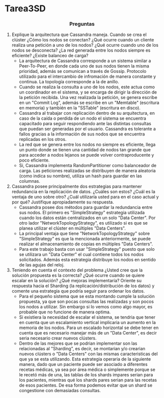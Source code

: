 # Tarea3SD

<h3 align="Center"> Preguntas </h3>

1. Explique la arquitectura que Cassandra maneja. Cuando se crea el clúster ¿Cómo los nodos se conectan? ¿Qué ocurre cuando un cliente realiza una petición a uno de los nodos? ¿Qué ocurre cuando uno de los nodos se desconecta? ¿La red generada entre los nodos siempre es eficiente? ¿Existe balanceo de carga?
    - La arquitectura de Cassandra corresponde a un sistema similar a Peer-To-Peer, en donde cada uno de sus nodos tienen la misma prioridad, además se comunican a través de Gossip. Protocolo utilizado para el intercambio de infromación de manera constante y continua. La topología corresponde a la de anillo.
    - Cuando se realiza la consulta a uno de los nodos, este actua como un coordinador en el sistema, y se encarga de dirigir la dirección de la petición recibida. Una vez realizada la petición, se genera escribe en un "Commit Log", además se escribe en un "Memtable" (escritura en memoria) y también en la "SSTable" (escritura en disco).
    - Cassandra al trabajar con replicación dentro de su arquitectura, en caso de la caída o perdida de un nodo el sistema se encuentra capacitado para seguir respondiendo ante las distintas consultas que puedan ser generadas por el usuario. Cassandra es tolerante a fallos gracias a la información de sus nodos que se encuentra replicadas en los otros.
    - La red que se genera entre los nodos no siempre es eficiente, llega un punto donde se tienen una cantidad de nodos tan grande que para acceder a nodos lejanos se puede volver contraproducente y poco eficiente. 
    - Si, Cassandra implementa RandomPartitioner como balanceador de carga. Las peticiones realizadas se distribuyen de manera aleatoria (como indica su nombre), utiliza un hash para guardar en las columnas.
2. Cassandra posee principalmente dos estrategias para mantener redundancia en la replicación de datos. ¿Cuáles son estos? ¿Cuál es la ventaja de uno sobre otro? ¿Cuál utilizaría usted para en el caso actual y por qué? Justifique apropiadamente su respuesta.
    - Cassandra posee dos métodos para guardar la redundancia entre sus nodos. El primero es "SimpleStrategy" estrategia utilizada cuando los datos están centralizados en un solo "Data Center". Por otro lador "NetworkTopologyStrategy", es utilizado si es que se planea utilizar el clúster en múltiples "Data Centers". 
    - La principal ventaja que tiene "NetworkTopologyStrategy" sobre "SimpleStrategy" es que la mencionada anteriormente, se puede realizar el almacenamiento de copias en múltiples "Data Centers".
    - Para este trabajo basta con usar "SimpleStrategy" puesto que solo se utilizara un "Data Center" el cual contiene todos los nodos solicitados. Además esta estrategia distribuye los nodos en sentido de las agujas del reloj. 
3. Teniendo en cuenta el contexto del problema ¿Usted cree que la solución propuesta es la correcta? ¿Qué ocurre cuando se quiere escalar en la solución? ¿Qué mejoras implementaría? Oriente su respuesta hacia el Sharding (la replicación/distribución de los datos) y comente una estrategia que podría seguir para ordenar los datos.
    - Para el pequeño sistema que se esta montando cumple la solución propuesta, ya que son pocas consultas las realizadas y son pocos los nodos a utilizar. Sin embargo si lo vemos como algo mayor, es probable que no funcione de manera optima.
    - Si existiera la necesidad de escalar el sistema, se tendria que tener en cuenta que un escalamiento vertical implicaria un aumento en la memoria de los nodos. Para un escalado horizontal se debe tener en cuenta que es necesario manejar más de un "Data Center", es decir seria necesario crear nuevos clústers.
    - Dentro de las mejores que se podrian implementar son las relacionadas al "Sharding", es decir, se montarian y/o crearian nuevos clústers o "Data Centers" con las mismas caracteristicas del que ya se esta utilizando. Esta estrategia operaria de la siguiente manera, dado que un paciente puede ser asociado a diferentes recetas médicas, ya sea por área médica o simplemente porque se le recetó más de una, las tablas de los shards impares serian para los pacientes, mientras qué los shards pares serian para las recetas de esos pacientes. De esa forma podemos evitar que un shard se congestione con demasiadas consultas.